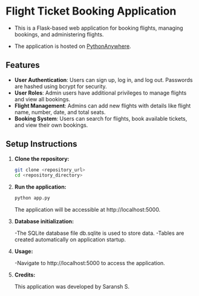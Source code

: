 # Flight Ticket Booking Application

- This is a Flask-based web application for booking flights, managing bookings, and administering flights.

- The application is hosted on [PythonAnywhere](https://apexrider.pythonanywhere.com/).

## Features

- **User Authentication**: Users can sign up, log in, and log out. Passwords are hashed using bcrypt for security.
- **User Roles**: Admin users have additional privileges to manage flights and view all bookings.
- **Flight Management**: Admins can add new flights with details like flight name, number, date, and total seats.
- **Booking System**: Users can search for flights, book available tickets, and view their own bookings.

## Setup Instructions

1. **Clone the repository:**
   ```bash
   git clone <repository_url>
   cd <repository_directory>
2. **Run the application:**

   ```bash
   python app.py
   ```
     The application will be accessible at http://localhost:5000.

3. **Database initialization:**

   -The SQLite database file db.sqlite is used to store data.
   -Tables are created automatically on application startup.

4. **Usage:**

   -Navigate to http://localhost:5000 to access the application.

5. **Credits:**

    This application was developed by Saransh S.
